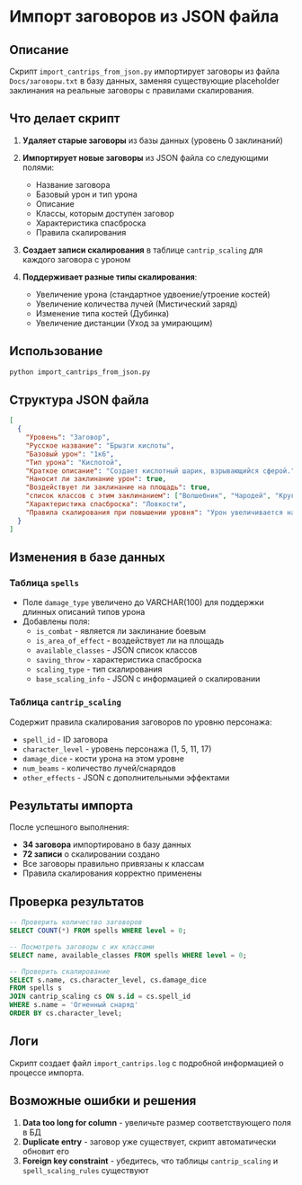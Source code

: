 # Импорт заговоров из JSON файла

## Описание
Скрипт `import_cantrips_from_json.py` импортирует заговоры из файла `Docs/заговоры.txt` в базу данных, заменяя существующие placeholder заклинания на реальные заговоры с правилами скалирования.

## Что делает скрипт

1. **Удаляет старые заговоры** из базы данных (уровень 0 заклинаний)
2. **Импортирует новые заговоры** из JSON файла со следующими полями:
   - Название заговора
   - Базовый урон и тип урона
   - Описание
   - Классы, которым доступен заговор
   - Характеристика спасброска
   - Правила скалирования

3. **Создает записи скалирования** в таблице `cantrip_scaling` для каждого заговора с уроном
4. **Поддерживает разные типы скалирования**:
   - Увеличение урона (стандартное удвоение/утроение костей)
   - Увеличение количества лучей (Мистический заряд)
   - Изменение типа костей (Дубинка)
   - Увеличение дистанции (Уход за умирающим)

## Использование

```bash
python import_cantrips_from_json.py
```

## Структура JSON файла

```json
[
  {
    "Уровень": "Заговор",
    "Русское название": "Брызги кислоты",
    "Базовый урон": "1к6",
    "Тип урона": "Кислотой",
    "Краткое описание": "Создает кислотный шарик, взрывающийся сферой.",
    "Наносит ли заклинание урон": true,
    "Воздействует ли заклинание на площадь": true,
    "список классов с этим заклинанием": ["Волшебник", "Чародей", "Круг земли (Друид)"],
    "Характеристика спасброска": "Ловкости",
    "Правила скалирования при повышении уровня": "Урон увеличивается на 1к6 на 5-м (2к6), 11-м (3к6) и 17-м (4к6) уровнях."
  }
]
```

## Изменения в базе данных

### Таблица `spells`
- Поле `damage_type` увеличено до VARCHAR(100) для поддержки длинных описаний типов урона
- Добавлены поля:
  - `is_combat` - является ли заклинание боевым
  - `is_area_of_effect` - воздействует ли на площадь
  - `available_classes` - JSON список классов
  - `saving_throw` - характеристика спасброска
  - `scaling_type` - тип скалирования
  - `base_scaling_info` - JSON с информацией о скалировании

### Таблица `cantrip_scaling`
Содержит правила скалирования заговоров по уровню персонажа:
- `spell_id` - ID заговора
- `character_level` - уровень персонажа (1, 5, 11, 17)
- `damage_dice` - кости урона на этом уровне
- `num_beams` - количество лучей/снарядов
- `other_effects` - JSON с дополнительными эффектами

## Результаты импорта

После успешного выполнения:
- **34 заговора** импортировано в базу данных
- **72 записи** о скалировании создано
- Все заговоры правильно привязаны к классам
- Правила скалирования корректно применены

## Проверка результатов

```sql
-- Проверить количество заговоров
SELECT COUNT(*) FROM spells WHERE level = 0;

-- Посмотреть заговоры с их классами
SELECT name, available_classes FROM spells WHERE level = 0;

-- Проверить скалирование
SELECT s.name, cs.character_level, cs.damage_dice
FROM spells s
JOIN cantrip_scaling cs ON s.id = cs.spell_id
WHERE s.name = 'Огненный снаряд'
ORDER BY cs.character_level;
```

## Логи

Скрипт создает файл `import_cantrips.log` с подробной информацией о процессе импорта.

## Возможные ошибки и решения

1. **Data too long for column** - увеличьте размер соответствующего поля в БД
2. **Duplicate entry** - заговор уже существует, скрипт автоматически обновит его
3. **Foreign key constraint** - убедитесь, что таблицы `cantrip_scaling` и `spell_scaling_rules` существуют
